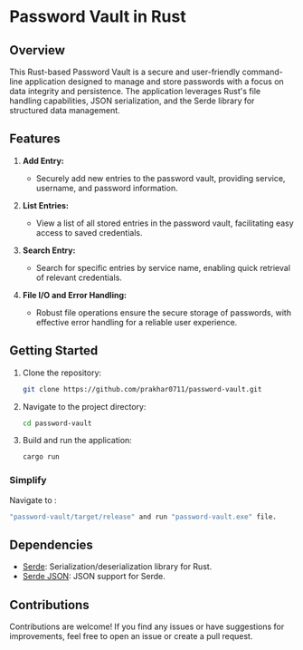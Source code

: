 # Password Vault in Rust


## Overview

This Rust-based Password Vault is a secure and user-friendly command-line application designed to manage and store passwords with a focus on data integrity and persistence. The application leverages Rust's file handling capabilities, JSON serialization, and the Serde library for structured data management.

## Features

1. **Add Entry:**
   - Securely add new entries to the password vault, providing service, username, and password information.

2. **List Entries:**
   - View a list of all stored entries in the password vault, facilitating easy access to saved credentials.

3. **Search Entry:**
   - Search for specific entries by service name, enabling quick retrieval of relevant credentials.

4. **File I/O and Error Handling:**
   - Robust file operations ensure the secure storage of passwords, with effective error handling for a reliable user experience.

## Getting Started

1. Clone the repository:
   ```bash
   git clone https://github.com/prakhar0711/password-vault.git
   ```

2. Navigate to the project directory:
   ```bash
   cd password-vault
   ```

3. Build and run the application:
   ```bash
   cargo run
   ```

### Simplify

Navigate to :

   ```bash
   "password-vault/target/release" and run "password-vault.exe" file.
   ```
## Dependencies

- [Serde](https://github.com/serde-rs/serde): Serialization/deserialization library for Rust.
- [Serde JSON](https://github.com/serde-rs/json): JSON support for Serde.

## Contributions

Contributions are welcome! If you find any issues or have suggestions for improvements, feel free to open an issue or create a pull request.



